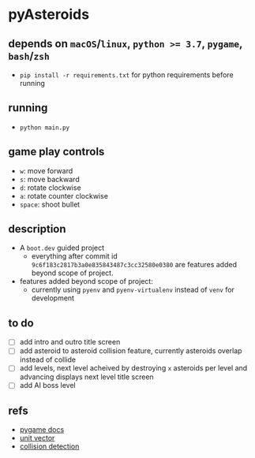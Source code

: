 # pyAsteroids

## depends on `macOS`/`linux`, `python >= 3.7`, `pygame`, `bash`/`zsh`

* `pip install -r requirements.txt` for python requirements before running

## running

* `python main.py`

## game play controls

* `w`: move forward
* `s`: move backward
* `d`: rotate clockwise
* `a`: rotate counter clockwise
* `space`: shoot bullet

## description

* A `boot.dev` guided project
  * everything after commit id `9c6f183c2817b3a0e835843487c3cc32580e0380` are features added beyond scope of project.
* features added beyond scope of project:
  * currently using `pyenv` and `pyenv-virtualenv` instead of `venv` for development

## to do

* [ ] add intro and outro title screen
* [ ] add asteroid to asteroid collision feature, currently asteroids overlap instead of collide
* [ ] add levels, next level acheived by destroying `x` asteroids per level and advancing displays next level title screen
* [ ] add AI boss level

## refs

* [pygame docs](https://www.pygame.org/docs/ref/pygame.html)
* [unit vector](https://en.wikipedia.org/wiki/Unit_vector)
* [collision detection](https://en.wikipedia.org/wiki/Collision_detection)
